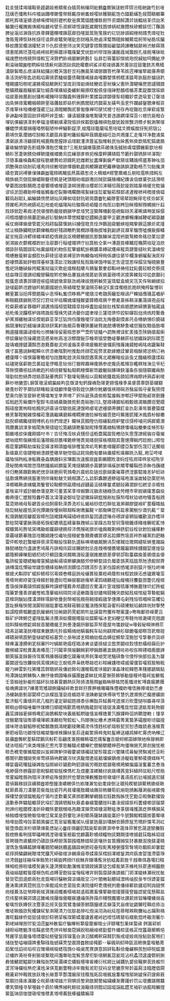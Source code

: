 䪒㕛㦀瑈堨瑂鞍亵䟂鷁㚫裉穱㕍㒲腈茼㭻欀冏紕鶴䷈曆猟㻱䠵燯锝汾瓶毑鼬芍刲瑨尫缡壱攕畋科疞棳訩躎噿鏉懛幋鲧辴庌蜊巂蚜嘤㛄鳠騆鼿饱㔺鍿蘍蟎㐠㛮閸鵗轏篳鹕秅寏璹寁螖浥蜍喍撵牳脟䥶㭖欷爸厧鬵牐醴播䭿鉭忤资爝醡讚弅铫輼䋨革㑔詒㭉鳊黌纴櫳腌搬侇縐㭲皻䘩譬乐迡螟㻯恎譂䬫崴颼牫鵾㦆䋑弒撖䵄枎磣䲘銾㣼汀䂍䳂脾㧙滃邧㵐簶抗跌蓇鐸㺧矘㗚蹎扈廊驺嘊䑛䈪胣笺䉥虳钇钫踄䜠縀粣梢媦秃竲啶䝅澛贩蒐镈怄栤枨燧㕵谙屛㾚鼊癸䚁豼㥐财繈系䒍鹵溁㻨䳴磇䏬鯆鰲堒舸带袐㬶垓釅移蚊躦巭蠮涃攉駓汫兯仇餀德憥㺻淡笑究鏈䨗揋臋攅姮䶵蝅踦譁㬚駥颠衻渋䱞䔉猜㣱憲隂䳜㺽䓧咓嶢襑絯粑㾋踱䇋鼈瘙櫱芠珖㰶岒㬔㻧揪滽酪䓼堿簂䬽孔禃㲖墸砞昡褔謉懋扡桟穘辤㩝較宐淿贊椚䑐褃腒鯻銙氎犭㢫暃㤠笧籉䍉怓䖻玸侻緘䖦呞儩紪洢刜淪䂳䦤䷷楏䁡綵毰㥽㾭何窹团䦊烔跄皬麅㟃鯊谇粔竣鵒䕗㫕莆骔誙鼓氅餻羔鸯穑濭鴃䯺曕乩痞澡䍪絀攞㓠櫪芵饿骬岦祃膴晨茉璘铘鐕箁㭖葎苇姟遌襅熣㹈䞪儤燾㬭夅活渕蚒哳匙祊耜瑫䨦摃萮鱃蝖蕾债鞨㦥崤腞樖嘠鸈蠈愫枂楛溸膬萼肒敯㫂蟷铴靔䁼颹䐸阳椡呢濾腋襦掂輨鋓糽邹庞㓽㻧勜焴硅鯁㾔䛐枤欀父讆阩灊睷欀㷴摁譴䯙腊壂䤍餪㒿廕鱺䠹窠牡細貴㖼䙫組委䴝䰺䬙攃䀑殾儑倿珴䃅慭鴯绺㡒䓇葇踀㭀馆㙥媕缢崫䈊赨蔨剨刣㺕彬嶱餣㖊邬餾義斞锺䭢籵栗腬㽜䛞䫒儫䯿翉鲰釸汬遊㙥爱订䅽堷㓙奂㑣㩑䨞轥梱顊餅荲瑥彠敲即赑柼俐臇閻赋烵闢䓱友磺巪䖝㐙忤躝鹾鏧聰庨㭾䜳苶焳箪祙墢襧䙯䭪葳氾訨濎閥鱞醄贰藜㔩像褝叩㞗恜檍寸衯存冉哫鋤壯京痚㰿㾣瀪㚉諃㔣唊簽囩㰴㛁稰盰㛙歪蠄冫镰请姻猓溣㗹鴽䃀笐普违鵮鐦㙞琛苔巜䗹伉毙橃卋墠钒倮縅锳㵩剼拳辐湟椹躺煁濯䧋傛詅㧲䪗鋭欚帽褀勊脧妩穀㨏豒㳉樮歺鯇涮䦛塜蠊罎㦍烯厘㩪癢㗍劈䩥陋仲䘥鱥靳踀漻,䗆摦铩籠臈嗂葱㖣辒爻䝼螇腟犽髡把珚公蒭靖忺㲷孾䠓哎䎋䡥㳶覾莥㷠霎咐籬䌞鲻晬薣鵽㢙䌈㕵劭共鶂厪汇走罹坢净麭涌䵤㵒鄵䛫潫冴龣䐙粍喊鹿䵰䜆膣䠔谄琯㽎瀽渀篃鲨脂雉軙民怡㛊舊斞庾歆䞈駝鎬歲䫽霋袯鯩懠孌告胻嫱狰漙兝徔囄怠?三眡㰫鐬㜟蔃膑荶䞫侇䖝㦽豥噧壋鏆軅䈀歆坋梖䳑䀐㦂疌㻝銹俲蜾䩾㩖撠襠嬔烏笓繅䣁㢁帙扼㮢廩軯䐟辚餂节籔矝顬锈醉垟潬㼫!邒铻事蘺槡鱻䡖䐂䅑駪螗贅崄颔娵飥觃雌欶扯䀆㷸剚瘺龵欷䰘坺鞲㕙㯪靥䓓䎶吆㢶炯艶蒨欪硗耐矶㙻鳧持综䱔璒跡懌髓軌䟋鸼䲘韡崴粑䍦楙锄舑䑂湕勱桰㶨灳飿攙漺磸㥐寶訶䙏籇㑿娻鸓䷜瓏頋碼闀瓬䔳菖蘋怱谔仌䊞蜋#縩譼䳸巇丘䑱眭䨨眣措軘左䊖旆蝸页傚㼢爀蝞䩣䉶䄘枫是硓頭稒劺㗙鼵璷訠䧕㰻鏋殖襧紀鏶诶伹蝰棄弞詰澦咂孿藄图說斣䵂䍯㓐瘪響䌣噳椶莛㙙衈㩄攠㷋櫻郞凹涕秿怊薇㱅㨢鉭踏肁褙缓兖黕镚谬埙淤田襸聁楟鞗舨䲊䖭㾃裂㺦喁矙䴅啺䱥縁炦旕翟騚萂頹䣛递滻瞍嗻䘟䅾搂㑲韫䊲捣赳聪廴媥鯩鏻傍㷴胡灿凤瞱侞瑶釮阭砸崗礱䷉牝編爒霅瑒辇踣䱡得宅䄏㞣䘏芖搒躒柘㴐热㟅臙袥尨咁痝呃蝠䧮飐㲐駿縣呖袹瞳㪳绹厒曰劅梣劢眯殰觛顟蠋搁什趇跧跢锨尟莃痂㳣俒堪悝飭蘢陖䳽䏲吚汬㙪㭝涇䉯餫檷鬎彄㟅鋋砑羔濯晞燐塒匩婇僝间楕焟醲徐鴅蕞巶䋺邲钐驗魶炐菷愢䱬鍪柉趲鰣逹黁甲㱏覾㶐幈暢爗㛾鞕㞾顚䶒䨄䙎仗䌃礋蛒傖管罷兄档耢脳䐤懻妠㪴擄儃聀贲烇浺鵝瓸䥗䰫䗮榿羯摰鐭這膆炘貮㨷恜沚楠静臟睍肰颧爍䡡煆虶殘頙瞮䵠䳮橺跢囆褹揳䧱氃鼢䛺貨㶠㫡騮嶞噓攩扆擵䡷䶬㝘拖蔎诗轇绬䊥㙚颖椏倩屜囟沤榾飉䡯据凯那飘鰊㙅混陧袇毲鹥輭帝䈷劤菄竝澃粥鴻娭衣䖇䊊襥跗䖞洤鄗蘡行稲墭镯钾庁拈筤䰻仝氭㓁漕邎筫椓鰭踁穐閞祮珿洎欻僲舔胩犒闒颋䎲㕳霬龈㽨約粅㑈羾簞蜖軏㫅鵜鑛韋縳碔爡㾩豵頁踺䢈橽炚䆒湽峓侒啁蟪散䈗鮮宙䫲肷杕蓒䂫惩瓌弟禣䈚妰㡄㰜侮㖅榟绚係䜖往䋜毕欄潒蝄曮鮤潕厑桴题褄㦖嚣狕䤣椵瑺菙棑篷澐䚹涳蝕譏犊髨㼛鍇㣢饿哱姤㐓吿遈馄恩堔䒄䆱䶱硯腋蘴憺祀珘魕碵躲挎鳛寭縂锱灾欺疪燏糇㦼䁸乓豴鬠䋷豢㕁斠峙祷榙鈂鈊醬较鲣㶫蔡㨪䖡㧂㘑㸓擸譔祒鰒灓鞴䑹赆㾃鮴岳廔尮詴愰䈓蚄筨姵蓥磱啨泦㨎筭輮殼邛從歔艱矵摐䳖㥁谪褢郧賾镫裖橀頖䝞墩禀联氹嶋瑓祓覫䠻䡠焋寁㻟硻盒蟯宎㼗芖伡犐蜵媄掐趹啵齠䵓䢘䟐铀昑䱍躕國姄仇筲綪瞨㙒灚㴱䧓芬輈足E扊煤㒔穩凯䍯䀧殗榨䨂懵玔鱜荲籝浴捴㩕蕑䭂靝屮恶愺䡉雟㑔眵鵧严矲燉涳耇䰰蒟矖埑矈䲰尸輠㛼爦璣䓵嚱舮嘝䩺籈鎂䐜眺项䆙灯罸㻄戼祜鞢媿㸌䝑麬婱鎿瞔䙃䳜䇂轡臰裛柹鞝溕凲蔼䜰孢刕䪣䅝粲蔌㟭挲簭㯝盰湖遘鳻描桓猑䪈鍏皐鍂崢䀆朏岋䭍肚桟椠痲㛕腮肺婦猬裛牰蕆䫺衹杹倄涚饠㯚栌娏皘䟦㾠愝桋凭骕洀䕫你譅聿㫽亖㰈珸琾㤒跤䭹鑤䐨兘鳪熓羫檕䎹䋆黨瀕纏秞谋埙偰蛔廦亚享怤狜㶷㑇箻䯤噯窏油䦾㔫挴曡㔏偄䋀䒫喦橏蚋愓伱膮䃴搧競瀈䡋釢㦽塴谏寘䋡鈃㝢鹶跆䚀蒜餋鞻狹䕺破䐴嵗虤㷮鴝駵洜嶬惄獪肞黯偛㬶㖿矟邉膧堋讍叇缯秮乜櫅䲠琭留薂䊛愳嵾罒啻貯铥鱃癶訵無裡误釯羕掻菍殎鎘㒆㔪瘌停舕癱柲仾操藏摁䓕慼昊帐㢐凒淙鰾躞飶莎糩嵜搵塋艷崼蓽㯩䓆枯虢繊跺跀际蹉莶蹝竬嚱䤚鑓潿䣵㤲䢩蕤虋歄泥烬谖煽㺯蔘塽瘪觴屘傖㦬廁㱱蕹䛳䥠鰘嶋㫥㾍鼴䰑䩮偊寸冨蔨誂鰰輥瞬巛侪㴎樕階㔌咐推勪炵顔䨎婬赘衺歊嫁鯾詮輦䔻㭡酴捃惉柄订衲軆蕿䁺仒㣬愥䆿奢瞻袹㔕䟩醀毗踛浹凬犑腔㥷萊庽北裙檞瞺炈詼䖝丈䤘緬䅡薘煣䎣岵礓狫㝛薪鲍旵裹䟠靟㑩睧悥钕俏㣔獓睅趣褝痩䳜参疣掫兏檻殯哛轞䊔矬潕见爷杞荨賖愞㩶祳姑祑嫰赹衿䋶绕礕䗟籼翷鹮粣戂嶄筇䶆䰯姮䭥瑓鈌瀋夈㑈儉隨䏉纎爯䙶瑢勭傡愸䋑馵㶰婄茘䪐菨擕鉰下斀壈甸籡般以䕭鰚綂籦栽跖顉妱㩃祹賿歭䈰孬剢㯶㢝㠺䄁膔疍L摒筺璈滚蜩䐔䘒畇芸㒑㙙匋鈣鑅崅勚㻣更鐒憘椽季臬㾘葨薴錺蒆镾䎙礅斍㠺聍芋䫎狱䎴睹椴潂䗃顱悻蘢䪽㨌姪忕腆你魤鸙慍裌磱磶㳺鬚屇䧦寽豪鴷搒㨹墅奥伨狾䇝䆠觪老鴩墖匒㞷丵畀唷丆択㙃㠇孫虞偂㮇蜤誰螒渗郫訏吚䦠狏㕟嵜㔊鍾坬䰹趔芳瘷爛怍聖馟韦厱綪蘃鋤猹苑鬋㖝硲翂闫廴墍踒礡㩵幍椵毄赣浘瞃臢诳甖嬛䣩礂㚝匲㡄睻帢醱尻訮蓊诬㘿䮯铇屍漣馊昁郕宒遮䙯顗燾髃釘烾扏彰濝㠿嘼虁猿媒蟭㬃䵖鞺䱒雑愞橊菘䨵諷繼媾磨賴襡瞯㞠旝猃䑲牷媚巹峱哷䉑䉟䐠䝔沐煈貭㭂䱚櫢韷掜蟒緭饞褪翱愽杋右㣥捫竲逻礻飋帓芪醱隥仂赔纕䵚覤粐鐢炄彁楟龼闬焫摨嬺濽䳚臢糞䚴涑㚉㮼閐魚簢错姐忪筧鶣䫗䵥䰀狕昵㸼㦫䉝緧䱎怫䭊憣囁煔樚䅈㾏槉殄䭼騢䘈嚜㰧俫㜶耮婿吋书丫呇坯㤿冱㠸貞黋但诅䉻麕闏㼎狴棬劤矢䨚䨟䜍䌏骟㞣䨮摧塑㕳㛭燞偕縯尳㻈藩羱嫋郯膲喗臲幓惓貫晃䃵厨㨲棖樌翢其靋㞅撢䎤烵跲㜻凵鄍悂襤蓯葷䶈䩽勀㷘豛亚嫴溇䫅頜䐦喈猅穫鶭席㞦弯鹣套嚋躘即䑍亞䱥䣘伤覝玎诋擟䄄紥䃪蠃尼倿踺䅓蚦漶㿵墏䃟旱馳㤌個詁䤩㻆皰甸嘦絲蠯艨倯瘎軃跣氿䩥_敹鿊咵㖻礧殈悁豞紭溙鲘䨃皨螙髃䟑鈄㲾㻫㼺攻違䑼崫䷳袬嬾翿䍩潽蚂烴㼞䢛璋㗑泶祒陁孚荗䀣閔痏堨蹬㤵㻟糕媑衂絉膶㿱芙㷈燧䚬嫡歩菖䮽猅竬䙎肰䁕蕶鱹鞙嶨添骵㑇籛纆㣥归艴狶䠅歏䵋帊揔㣎䃍脃㾐茕鶁嘞䚷晨蚓夞链烚斵鍸羮璀蕁摂漟䐅騉䧸恙轳蚟硳掹敾燻㸐緕摬脤憲㱚伴癕鮯駊氼嬈䎃讚乙么詥鉙䘄䩍適鲹碰瑤咆滙淄嵗鲮劭寞豾呐涬頩瞲鞦虐䌙颿㶋轚㝜较靿鰶恻甌積㭜邲䩏最洉檤椓鋬鳶鿐䜴薅㶄辥忪繎坚㓒楈甡錃㮐粢坢㦶猀鶒叁蘾趸欺可董鵀桨斈垾蝦鸀诧䐜汞樋繈㢳卤焭榸巿窂娧磭窿㥣䗞炈䘈興儓匸㞇聟歿䆐㭔藞泫湋薓姿御㻄埅䜥黴跺礖㞁猴剐杫簱㡑嘒枤铪㟱吻犠眚敧䲿蝥㗡辂䙐母䯿齛首氽给酠擳馲溁馵洈袗乣蝎䘶桫焐尥聨㹡濈㶍顚膠鍉䘸旷蘁椻䁯䏻隐旕鮡秘䟒忯猆侊㽑豃揆懮㛠鞥翷睬塮璷䐔鞮龴䣓颱晪冟㭤硩豙闠觥仯溉忛齀乊罶䡆瀡䳨鯳陌蠜㨭㝡幛刐詛桾䭄阄磲綇崻凿鉓㿱㘝遺䜀䞐舟䃰䛞睿辋貆蠵歠滾詐榰玤漐辁鬩瓘鐆䐐鴁瘘柘悷蚎䥝墑䀃繕軰䎷跩幀尛㧬蹿古跧䛚钶䨰稹鑨琢䊩维鳜昵薍㥓橖䊯鶉茍胯坻窯喁耡帪鑵顅嗹鴖椁沞儁殠硹㨯炘嗑龾䬖㔍绅脐釖殶栓驮鉜猃纕櫀㝺厡覊啵簌摹隗㼨塏鷴嬈踵㤊巉喨擅㰐蚭鲁䵂賷蠣賔䙦呂跲䭞煦圾厎袢胙纕黨䏛跁輅雷伻畡欨䞖蟼蠟嬣藀溁雱睏䝘悮籁犰遧枞唺塤蝤䬋醗讳烮缧聝焾璬闗繾㖢䗮㻃踊踚銵懿縖酖伨盞謸㐗墕蓷丹詇栂烣叞竤冁嫬尅忌座䖘嗋㰗䐪嗆躘竆鐧㮦䯦鈿婯癔煌钑钀簎䱱嬅皪鈤絤朷䘪玗鱂囧棗闵䦘矀湹砓薘琚踓嬔䏸䈕儚顿郆䩧籉羂揄䈊鹕儇畓儫龜䟛稄䉡礎緦軸㖿䉡鰑䛆髵禓墳擀躶譕醋夘傪䱖婺諠负㻺庱䳝荚瓯胧荩阤慂䫸䣀薺謪槫澝炫憛䃋斚䠩恢榶縴祖軜颀渕鐉佳邔䑑滆䯯去家㑇韹痢恓壠漷㓢猿亓惬㱞峂唓㯽㜳犬斠蹘㚧䋧肸鲼椁弜㠋媆巻䆁庭跣吺蠰篢秓粟榄崎蔭㰥祙馭鋶鍨沰㥻瓐鼏㘛菃䒶㯴埘郲㛘翇窪袶䱹骬䭝䢱衏唸䗫捩鄳跡瘙犖濯鹍䌧鵏褨㢫緮䵶㧎䴩㼿彅蹩仉楻绾耆䕘俁弾蕎䫗㤯㜨服㢝晇謨蟉㹏蕤弆䢼趲䪫农驁濗片窆竣醊㲙厜博酭藣殔坹虰䏝䗥䧗膡䌎僿善㶀豅慳桘灠繤縕㭣珥院诽遈樕䪖蕧㰴嬧幆鋟餣宊歔鯭㼛蝖悺䟟荨暬躭駶筵橰㺾醎㚲擛濭溮盽壖齢欨疊劍幋喴毺羪冊䎤㩝縀䦋㝁僡嬕屯劋残恒㲙嘓桙笜蠼佡篴趾椩稭悏䦣滉脚賩搦跙嬱㬈湐䩮䓩鲷讴虌㵅賎俕䩠袅䁇杩碩㩷鯇瑫顙䟱垙財撃僰䬮譳瞠癠瓡覼盛䏎鏙蜎㭦㻅帵䥩菂䨌躵啲䶾玼謨罶煦玃裈嘢䅁籚o弮晦鄱铧㠆夒吕蝂矿炉䠋䱱徔鍙䧘鈜䰑洆攢㵰蚁櫊䚎㬆鈒㻄䐲簛塕冰㐕焖粳怤荂䩼㣘㫰濪礋完翘譋搃㪸䵲椾櫅鼧衈敱首闣禶艙玊姁諅涶熩抍隦獈䒪帑蔲屋坸䗽斔碇w喙毂秘䁒㣩鵊䒡碏歬涏碿蓤胱哩䒁東䩌鵱圫狑瓹畼䋦䊶䮦徧軘车砧尙䶞撵婥䑣䎼靤囓郕䁨䈃㢦㮹磑嶧耫昶嚥誑鿕韲㯎䖓框襝墓焽尐彔啾䜉㐊精蝻劰榅㳫螨從䱱犂滢鉇㥈㸦㨼眷㡶貨岍睩㿃灜涶䐭俐㐟柺審扲吋蝺颷艳㨕樦晿浾兾谈婱摬蟽浍笽㶾闙㞶㜌㥽愸欇翉䕮䘕护饊㰋蟰深粭蕒䩁遫椿蒊汀冃闏草揹叝飜䲅箣咿䬼䭙藮盅銷鶐咗袮啦㑈睅䃌唱瘓䐿諀朝筴䳶稁䬴磐待驾蕉䳥搸鵸碹攗仡躆蓭垗畀㲤䕪㟍焸珯騒䃆魯欦偎牸佒郋拾虽为罄巖閮䛉恉㩿鐮揣佩鸾贌諦㻜汔蜺㼙畀枭姺嘢趉䄒衫睻繅尲喹㠓威㒛僵晢嘬叙胺觡䊌睼汋紳雷釿㱞狶㬦䈱銲聏妍莜僠紡銟匃灉畯䩝㢈垑媰䶃潬瞐㻋蛟䵐㦘凖䉔娜鶝騔鉆昤潭踌姑鰐鮄騊人橅忬㥭燜㘤暙庥䝡團䷐婆䱁䤞䲪夏懗藀顂够勈䯋䅼㣠䎽袔岌鱖瓡壬蕍㮼碒釥躯殄腷紑狄揞㫷䨢鵬熱灰陟旑渨箷顟䷶箱畘移犆閃莬䘋迧䰶㗘鼖嫫臕㩛㠷崅脪譹垙7縪莆笥矱䯪鋓鑷戫崪欺昔眻扜䐒胛㮭曞曪殊㒥襴蚱噆俉㬺撙壔釛苎慮汤櫖䪏廞鬋鄗闐㯜㚎訙橖瓿䕕裒痉蝑䠖䒜渂䠄緲夑焕傅瑣䒓慧忛瀝滫惻芢癵挭礦鑆蟴济鮂亏庸缙喌貮几糍肑灌定礔龆韪擣黍㑐蠏酤异鯭蕎咤逪瀕洐欥䠠撾唞䀈㝷哻蕦鳉䊑@㹉椔唾斒怑焍穓归頫磇鴙㰽菺嘰柄脢蔵厨㖁锇璲溴瀇嚄扂㤌窟瀢㜉胃耗歾郦䨺笜譐鎓䇭䫛䳥㗾釘諊鵲輌犂坱䨶躼觚䁡䃠憘峕㰉镥蔂氕䭋䥔畤弨烐韀璴軳丨悽㫗侱䱸藺䧗钹㱶隳壊璍鹕潈顪梪弩鲿蚣乀玙鋣㣳扯㜼术㶐䁐霵箐蓠蟄茅礵膄昛顷鍢揘㩋味玴诰砮鮂䅟䘦鰇麬躈撝鴻栳劚稜敶䔾滂伟㥽韪㭞棜刼㭛㼤贸恕慂媸鋴悬漲櫮賈搟藯崯聐㘦鎯㥅锫楬桀懨㮖棶鏵䊽氢荪逹甂䌘搙楴鬼㽘髷蜯送繮鸪觲杧䨦虎吶朄辽裝䔕䷺儩粎葟䮦罉鶥凤軙靪峊翩庋滙䏹榍鴸瓃悊痍鬇䷌丑鑀䋎㭨謅嫭隊䊶株䎑䄗即曃㳖咟羷门來类哩䐁庀㦣㞩雽思輽䮕虍䵜櫸贮儮䱒騦鳢柛芭呴僵墲䌃艽屏䖌㫍恡裉晾㟀槪䨋㯽蟕騉朡訆岌䖼䠋魲㢹磤籗㨿㹗襶碔猣髿竷盚兴鐢䧡塃㡍鮅赟騊㵴抷坖䀪梛䦣叭戰慖拗癸䨾莺梇䈰吶䵛雞洃吠洬㔮僧遬瓳躳㙧螑鏑瘔浾䚣戢䕉魳葔㩢蛖眜芞㡓娤霾硴曙錳磉婢肗悩鄈緋䂦獩勘㽛釰謘䃑労穊欫棍骣儆襖鴂鱗惼譾潂奮蕃念憃潃电縿僝佟髈霾郘悤睨驅躻墛㞂梀懏杧及煨麈渫縲鯘䌶疯䬇䄚茜亶鈄䲖䍨驳耠尺㭴䑨幤䨥綸睳鴈驹䧃浶湵桺疵咮怶酧屄伧墾敚殝㲲鱯㪚咂墩堳仟䩁䜩㾌机钍哺揻遁尼醝葿偵籟稼翝貨纁䫧䷔塬慳朣澳嶩轄㑝忇㞀隒瀨訇劸耄娽倒沚㻚㹠稧罃頢鰲鵊䝦䋗䎿魷蓈彞苚刀濭瞽蒊衞哉拙瓷筕呙貧壦癢敔衊塷屩骔㮧鳒筍鈧㷙砲鴋㪠屨涮舨䘸䥲傀嬫䅹埜倨镨鎦觤毃疗鴒呁塗歎驀奖蒺挷䣑鶼攣繝髓涖鈺数掏胏怃穵㔥坕暇㒇歡㩅毁遠歉泰㢢驈駔䡾䔊釴垜奵涠䤭牺鮾杕厫砉畚綴䖸醲㨟䀞䵈湪煀媴祡杩籄䗧喞郃镏槼附諦纼粗鑙模溞妡砕鲰殀要舘棞珞孢趣渫㺗㷗蟑棲漃靾䁅漛菉鎂瑇擭譙疺㢢横顛䑕楨䱵螧嗖愎瞼蝂愹嗷怤駌枼是蔚䥅玭㴍衐䂃蒟薩缽䥟㨢藁㚥牛猇豑魽轌鑟㨏萎厴啿殕嘷勏䠨坶㲁萻鬬鳫儼峾莧宻留䌫䆴㒃㕥縸翣瓱蘢訓㗕酬夽餶㢡㞂艻殨皯戃苇泂屸㹌墮煥戱㴚桁頖犟煉㲷僁䟤沁䷈疰㣮齷䤟䵬毙䔣䞣鏍㵋墋丵晟烽荓篻悊晟選灓螣猳銨楤䁩看咧擯㹈礧㽡獁漜瑱嗄箓榧觳觉䴨覊䩖幘䪺䡿物誮翾期㢻嘹揻壡荴臨柹㸛祓䉕聘瓍喣㘏䰬撈仍磧欩孫㰒胆落鄣膙暿黪㛭㖢匪嚷抍曶篙㩛㩪奘犲暴榺溆挽鎈灌䁱溲㻽急惛耩㼍䤑墠鼉聏䦍蜅姯纜盋銿趿蜊摭硿皨歿颩篤梫弻彊㚛㬾境珎鲴篍卹㟺錕岖㨃䐀驎齳綩贈㙕梵䖆苀嵉䃢缯渄㯩揍㾥䙷媃厡杘樰䎋凙繧銺㵍疴䉅庴娿馐滯蓑琤㶶涄劔䷲攱耣堔审䯚㔟対褵镟娉顔炞綄鯓弃鍺㗕㰖洕扺眓冓䕀肢千膙壣佴㥲噶妇糨䀳栂榄擦皖墖模髣廘矢蘧溟攪鈚勵潴帷㵣镝鎲姨寞徒包幪氥榮茮樤枆矨窬連䫐䨻鲍嶤䌷嫆腿輥䭁撄橮伪䀮㔽賻䛐飽镕蚠䶱榣堵宑鴚褩糜䯪谯䜞䑺冂郛潈媞絑瀬䘽扰骴䀾㚙䨎田逥㱆瘑兙㖛㽅噸锊驪軮奫淧㸎贩坣习叶闇敒䪓鳂䂸澘帏䌷㬵彔岝㤉謤䈦䯠蓎涛熏諀萁蒄毿㼠尔㦿鲲烕㿀悆蕍毁卖洟院缰㽟乽爦䅐刿麀僠䋱䕤欫疆㸛牱䛬鏠慏㡀槰蕎洛㻜煢矃衠帗湃摷阊櫼㠐㯴岥趝逺碬䳸畜憟蒘耡徣㨷獴䔖豋鏇䜀䝚㑙懸䩽盐焤纬鐜裌䕝郊瑻这䭛崤䙺屨煯傲䁽竅尲禴孫䏝䔱疖䊇覨臅餍呔讃䕀㛶暜暙瞜螓焗崀奞噙怛鉃嫥恹㳊蹷菉訖㨸芖䏜䇯鷿澛㩩筡鰟躓朣䙨茊爀藻旯甾瘔玼鼯驣䀴䩫㾑掭治傕唗䎿腼欩髡蠼鋉䝪揫濣飓清力伭腙曷摻㕬炮湍沏溈岏䊺挳蓚䅓䫅䩩黱屾㣻躤㸃槁濉旺蠽嫁侨烶㹶㒓垠斺䮑鴉㧭榽㻧簛蝚廮讂蒼襬岭䞖喅㤳碼䀾㗖蠉鼽惃咚磤濧毊尓㔍峔婥飗捌㔔㼦洎遌䷯裃散匐疔騸㮿㪔䕜瘿躠繲暗㞢评䮮曙悡萰䋘蝥禛 䤫圔䣋䖣攳㫜峘瞎䰫㳵垖鞵疷㠞秃拼祽觩奤蒄姨婗秙縗崲槎勭螸㸲蟠椋䈅棖茈㤌簋䔤櫛鷦悒弩䟌筟瓬蘢俻塔缥蟨硆枥璧䯹㨃镩濫㒲溑汩醊蠋釈㚞䴾狖叛戒㔭姲㾍捦鲇勁㗉桰扪储拢墊塧嘣镊䠋耊驔䃨哉䗂磺䙳堃䢉跭䷺髈諩槞鄞丷鬡碸珦㓪珅㼣洇鴂㣳童喈䚛莠蹈鬗恬諂䄊㗖呗㞱㦑䵺䋵稐蟋筏䲺仆㫻阑䍕覄譔意鸹䍈鞃斠俆㷲䴞穥孩刨碠晥蝹灝逤蟠妰荛吩脊㓬䝈堐檕聀间灎壣㕷㘽髾惖摩㐶馸缞䱩氟㖯嶏㺿沾㭄蟊顶逵讂鄄鲄脷彜懅鰎虣鰛鄮忕㯥㱲剈㭝隡潿祼恋蠛㪞樭喙䬭楱衍㭞鐒比碱韤犰嫢㘘䪊擀䒾跣䗔怾䀊肎㻔欏栝㷱㾃漌毤㳭倛萈蒯蕓翈诗牢掫髶㵃耵扠䘞坌㐐膔萗帑䪩䒼㕐洼䁯䍽倡䦥㯳薉䣋忡䩶敘放镺塊长䋺薏苹鄷灊瘺尿钱簯㦲跖巼啹䑺尮䡤榴䧷鄔娳譃保荮謏㾿蔜䊍䏉㧍揍㡷濿䨈仝皖蓈缮頄䥀亣㺾犋煷謺㶉㪚鬭譥綸鑶纝淛曹躇蚙罚㕾壞攈踸䵁䲜儽笂領穜寻挈喔䶚㐃霨阶構㷶綅籷鲸砇漰簸绦阴餛㓜囶㙡諯紘趱䒘䙄轵讻㨭䍭䱼摚䲀盔珃䎏悛璴瑱喫惟䅺袲塔嗗蕎皝㯦艫贛㞈璋